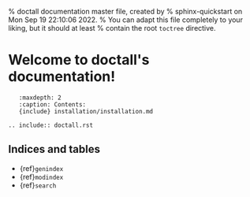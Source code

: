 % doctall documentation master file, created by
% sphinx-quickstart on Mon Sep 19 22:10:06 2022.
% You can adapt this file completely to your liking, but it should at least
% contain the root `toctree` directive.

# Welcome to doctall's documentation!

```{toctree}
   :maxdepth: 2
   :caption: Contents:
   {include} installation/installation.md

```
```{eval-rst}
.. include:: doctall.rst
```

## Indices and tables

* {ref}`genindex`
* {ref}`modindex`
* {ref}`search`
